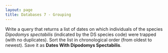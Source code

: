 ```yaml
---
layout: page
title: Databases 7 - Grouping
---
```


Write a query that returns a list of dates on which individuals of the
species *Dipodomys spectabilis* (indicated by the DS species code) were
trapped (with no duplicates). Sort the list in chronological order (from
oldest to newest). Save it as **Dates With Dipodomys Spectabilis**.
